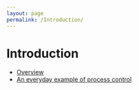 ```yaml
---
layout: page
permalink: /Introduction/
---
```


# Introduction

- [Overview](./Overview.html)
- [An everyday example of process control](./first-principles.html)
